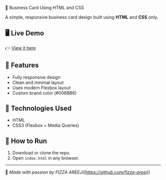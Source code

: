 💼 Business Card Using HTML and CSS

A simple, responsive business card design built using **HTML** and **CSS** only.

## 🖥️ Live Demo
👉 [View it here](https://fizzaareej.github.io/Business-card/)

## 🎯 Features
- Fully responsive design
- Clean and minimal layout
- Uses modern Flexbox layout
- Custom brand color (#006BB6)

## 🧰 Technologies Used
- HTML
- CSS3 (Flexbox + Media Queries)

## 🚀 How to Run
1. Download or clone the repo.
2. Open `index.html` in any browser.

---

🧡 _Made with passion by FIZZA AREEJ((https://github.com/fizza-areej))_
